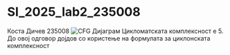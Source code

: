 # SI_2025_lab2_235008
Коста Дичев 235008
![CFG Дијаграм](checkCart_CFG.png)
Цикломатската комплексност е 5. До овој одговор дојдов со користење на  формулата за циклонската комплексност
